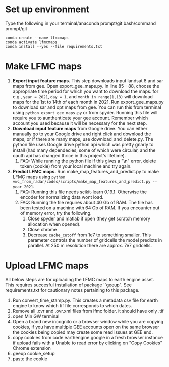 # Set up environment
Type the following in your terminal/anaconda prompt/git bash/command prompt/git

```
conda create --name lfmcmaps
conda activate lfmcmaps
conda install --yes --file requirements.txt
```

# Make LFMC maps

1. **Export input feature maps.** This step downloads input landsat 8 and sar maps from gee. Open export_gee_maps.py. In line 85 - 88, choose the appropriate time period for which you want to download the maps. for e.g., `year = 2021`, `day = 1`, and `month in range(1,13)` will download maps for the 1st to 14th of each month in 2021. Run export_gee_maps.py to download sar and opt maps from gee. You can run this from terminal using `python export_gee_maps.py` or from spyder. Running this file will require you to aunthenticate your gee account. Remember which account you used because it will be necessary for the next step.
2. **Download input feature maps** from Google drive. You can either manually go to your Google drive and right click and download the maps, or if there are many maps, use download_and_delete.py. The python file uses Google drive python api which was pretty gnarly to install (had many dependecies, some of which were circular, and the oauth api has changed thrice in this project's lifetime). 
	1. FAQ: While running the python file if this gives a "\n" error, delete token (cookie) from your local machine and try again.
3. **Predict LFMC maps.** Run make_map_features_and_predict.py to make LFMC maps using `python vwc_from_radar/codes/scripts/make_map_features_and_predict.py --year 2021`. 
	1. FAQ: Running this file needs scikit-learn 0.19.1. Otherwise the encoder for normalizing data wont load. 
	2. FAQ: Running the file requires about 40 Gb of RAM. The file has been tested on a machine with 64 Gb of RAM. If you encounter out of memory error, try the following.
		1. Close spyder and matlab if open (they get scratch memory allocation when opened). 
		1. Close chrome
		1. Decrease `cache_cutoff` from 1e7 to something smaller. This parameter controls the number of gridcells the model predicts in parallel. At 250 m resolution there are approx. 7e7 gridcells. 		

# Upload LFMC maps

All below steps are for uploading the LFMC maps to earth engine asset. This requires succesful installation of package ``geeup". See requirements.txt for cautionary notes pertaining to this package.
1. Run convert_time_stamp.py. This creates a metadata csv file for earth engine to know which tif file corresponds to which dates.
1. Remove all .ovr and .ovr.xml files from lfmc folder. it should have only .tif
1. open Min GW terminal
1. Open a brand new incognito or a browser window while you are copying cookies, if you have multiple GEE accounts open on the same browser the cookies being copied may create some read issues at GEE end.
1. copy cookies from code.earthengine.google in a fresh browser instance if upload fails with a Unable to read error by clicking on "Copy Cookies" Chrome extension
1. geeup cookie_setup
1. paste the cookie